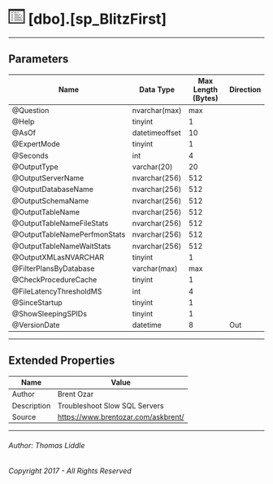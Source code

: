 #### 

# ![Stored Procedures](../../Images/StoredProcedure32.png) [dbo].[sp_BlitzFirst]

---

## <a name="#parameters"></a>Parameters

| Name | Data Type | Max Length (Bytes) | Direction |
|---|---|---|---|
| @Question | nvarchar(max) | max |  |
| @Help | tinyint | 1 |  |
| @AsOf | datetimeoffset | 10 |  |
| @ExpertMode | tinyint | 1 |  |
| @Seconds | int | 4 |  |
| @OutputType | varchar(20) | 20 |  |
| @OutputServerName | nvarchar(256) | 512 |  |
| @OutputDatabaseName | nvarchar(256) | 512 |  |
| @OutputSchemaName | nvarchar(256) | 512 |  |
| @OutputTableName | nvarchar(256) | 512 |  |
| @OutputTableNameFileStats | nvarchar(256) | 512 |  |
| @OutputTableNamePerfmonStats | nvarchar(256) | 512 |  |
| @OutputTableNameWaitStats | nvarchar(256) | 512 |  |
| @OutputXMLasNVARCHAR | tinyint | 1 |  |
| @FilterPlansByDatabase | varchar(max) | max |  |
| @CheckProcedureCache | tinyint | 1 |  |
| @FileLatencyThresholdMS | int | 4 |  |
| @SinceStartup | tinyint | 1 |  |
| @ShowSleepingSPIDs | tinyint | 1 |  |
| @VersionDate | datetime | 8 | Out |


---

## <a name="#extendedproperties"></a>Extended Properties

| Name | Value |
|---|---|
| Author | Brent Ozar |
| Description | Troubleshoot Slow SQL Servers |
| Source | https://www.brentozar.com/askbrent/ |


---

###### Author:  Thomas Liddle

###### Copyright 2017 - All Rights Reserved

